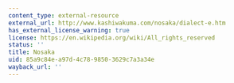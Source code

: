 ```yaml
---
content_type: external-resource
external_url: http://www.kashiwakuma.com/nosaka/dialect-e.htm
has_external_license_warning: true
license: https://en.wikipedia.org/wiki/All_rights_reserved
status: ''
title: Nosaka
uid: 85a9c84e-a97d-4c78-9850-3629c7a3a34e
wayback_url: ''
---
```


